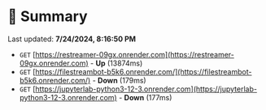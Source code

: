# 📖 Summary
Last updated: **7/24/2024, 8:16:50 PM**

- `GET` [https://restreamer-09gx.onrender.com](https://restreamer-09gx.onrender.com) - **Up** (13874ms)
- `GET` [https://filestreambot-b5k6.onrender.com/](https://filestreambot-b5k6.onrender.com/) - **Down** (179ms)
- `GET` [https://jupyterlab-python3-12-3.onrender.com](https://jupyterlab-python3-12-3.onrender.com) - **Down** (177ms)
